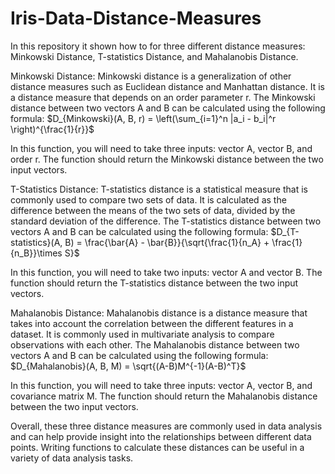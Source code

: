 # Iris-Data-Distance-Measures
In this repository it shown how to for three different distance measures: Minkowski Distance, T-statistics Distance, and Mahalanobis Distance.

Minkowski Distance:
Minkowski distance is a generalization of other distance measures such as Euclidean distance and Manhattan distance. It is a distance measure that depends on an order parameter r. The Minkowski distance between two vectors A and B can be calculated using the following formula:
$D_{Minkowski}(A, B, r) = \left(\sum_{i=1}^n |a_i - b_i|^r \right)^{\frac{1}{r}}$

In this function, you will need to take three inputs: vector A, vector B, and order r. The function should return the Minkowski distance between the two input vectors.

T-Statistics Distance:
T-statistics distance is a statistical measure that is commonly used to compare two sets of data. It is calculated as the difference between the means of the two sets of data, divided by the standard deviation of the difference. The T-statistics distance between two vectors A and B can be calculated using the following formula:
$D_{T-statistics}(A, B) = \frac{\bar{A} - \bar{B}}{\sqrt{\frac{1}{n_A} + \frac{1}{n_B}}\times S}$

In this function, you will need to take two inputs: vector A and vector B. The function should return the T-statistics distance between the two input vectors.

Mahalanobis Distance:
Mahalanobis distance is a distance measure that takes into account the correlation between the different features in a dataset. It is commonly used in multivariate analysis to compare observations with each other. The Mahalanobis distance between two vectors A and B can be calculated using the following formula:
$D_{Mahalanobis}(A, B, M) = \sqrt{(A-B)M^{-1}(A-B)^T}$

In this function, you will need to take three inputs: vector A, vector B, and covariance matrix M. The function should return the Mahalanobis distance between the two input vectors.

Overall, these three distance measures are commonly used in data analysis and can help provide insight into the relationships between different data points. Writing functions to calculate these distances can be useful in a variety of data analysis tasks.
